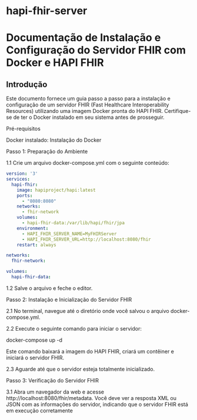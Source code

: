 # hapi-fhir-server
<h1>Documentação de Instalação e Configuração do 
Servidor FHIR com Docker e HAPI FHIR</h1>

<h2>Introdução</h2>

Este documento fornece um guia passo a passo para a instalação e configuração de um servidor FHIR 
(Fast Healthcare Interoperability Resources) utilizando uma imagem Docker pronta do HAPI FHIR. 
Certifique-se de ter o Docker instalado em seu sistema antes de prosseguir.

Pré-requisitos

Docker instalado: Instalação do Docker

Passo 1: Preparação do Ambiente

1.1 Crie um arquivo docker-compose.yml com o seguinte conteúdo:

```yaml
version: '3'
services:
  hapi-fhir:
    image: hapiproject/hapi:latest
    ports:
      - "8080:8080"
    networks:
      - fhir-network
    volumes:
      - hapi-fhir-data:/var/lib/hapi/fhir/jpa
    environment:
      - HAPI_FHIR_SERVER_NAME=MyFHIRServer
      - HAPI_FHIR_SERVER_URL=http://localhost:8080/fhir
    restart: always

networks:
  fhir-network:

volumes:
  hapi-fhir-data:
```

1.2 Salve o arquivo e feche o editor.

Passo 2: Instalação e Inicialização do Servidor FHIR

2.1 No terminal, navegue até o diretório onde você salvou o arquivo docker-compose.yml.

2.2 Execute o seguinte comando para iniciar o servidor:

docker-compose up -d

Este comando baixará a imagem do HAPI FHIR, criará um contêiner e iniciará o servidor FHIR.

2.3 Aguarde até que o servidor esteja totalmente inicializado.

Passo 3: Verificação do Servidor FHIR

3.1 Abra um navegador da web e acesse http://localhost:8080/fhir/metadata.
Você deve ver a resposta XML ou JSON com as informações do servidor, indicando que o servidor FHIR 
está em execução corretamente
